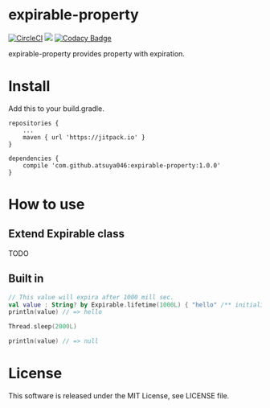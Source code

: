 # expirable-property

[![CircleCI](https://circleci.com/gh/atsuya046/expirable-property.svg?style=svg)](https://circleci.com/gh/atsuya046/expirable-property) [![](https://jitpack.io/v/atsuya046/expirable-property.svg)](https://jitpack.io/#atsuya046/expirable-property) [![Codacy Badge](https://api.codacy.com/project/badge/Grade/4a92b4d31426402faeab3e08fa8fb247)](https://www.codacy.com/app/atsuya046/expirable-property?utm_source=github.com&amp;utm_medium=referral&amp;utm_content=atsuya046/expirable-property&amp;utm_campaign=Badge_Grade)

expirable-property provides property with expiration.

# Install

Add this to your build.gradle.

```
repositories {
    ...
    maven { url 'https://jitpack.io' }
}

dependencies {
    compile 'com.github.atsuya046:expirable-property:1.0.0'
}
```

# How to use

## Extend Expirable class

TODO

## Built in
```kotlin
// This value will expira after 1000 mill sec.
val value : String? by Expirable.lifetime(1000L) { "hello" /** initializer **/ }
println(value) // => hello

Thread.sleep(2000L)

println(value) // => null

```

# License

This software is released under the MIT License, see LICENSE file.